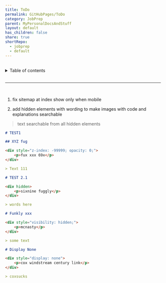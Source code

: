 ```yaml
---
title: ToDo
permalink: GitHubPages/ToDo
category: JobPrep
parent: MyPersonalDocsAndStuff
layout: default
has_children: false
share: true
shortRepo:
  - jobprep
  - default
---
```


<br/>

<details markdown="block">                    
<summary>                    
Table of contents                    
</summary>                    
{: .text-delta }                    
1. TOC                    
{:toc}                    
</details>

<br/>

---

<br/>

1. fix sitemap at index show only when mobile

2. add hidden elements with wording to make images with code and explanations searchable

> text searchable from all hidden elements

```markdown
# TEST1

## XYZ fug

<div style="z-index: -99999; opacity: 0;">
    <p>fux xxx 69x</p>
</div>

> Text 111

# TEST 2.1

<div hidden>
    <p>sixnine fuggly</p>
</div>

> words here

# Funkly xxx

<div style="visibility: hidden;">
    <p>mcnasty</p>
</div>

> some text

# Display None

<div style="display: none">
    <p>cox windstream century link</p>
</div>

> coxsucks
```
